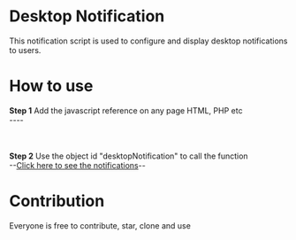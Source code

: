 # Desktop Notification
This notification script is used to configure and display desktop notifications to users.

# How to use
<strong>Step 1</strong>
Add the javascript reference on any page HTML, PHP etc<br>
--<script type="text/javascript" src="path-to-js/notification.js"></script>--

<br><br>
<strong>Step 2</strong>
Use the object id "desktopNotification" to call the function<br>
--<a href="#" id="desktopNotification" class="button">Click here to see the notifications</a>--

# Contribution
Everyone is free to contribute, star, clone and use

</ol>
